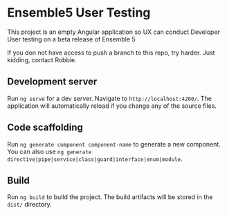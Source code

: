 # Ensemble5 User Testing

This project is an empty Angular application so UX can conduct Developer User testing on a beta release of Ensemble 5

If you don not have access to push a branch to this repo, try harder. Just kidding, contact Robbie.

## Development server

Run `ng serve` for a dev server. Navigate to `http://localhost:4200/`. The application will automatically reload if you change any of the source files.

## Code scaffolding

Run `ng generate component component-name` to generate a new component. You can also use `ng generate directive|pipe|service|class|guard|interface|enum|module`.

## Build

Run `ng build` to build the project. The build artifacts will be stored in the `dist/` directory.
